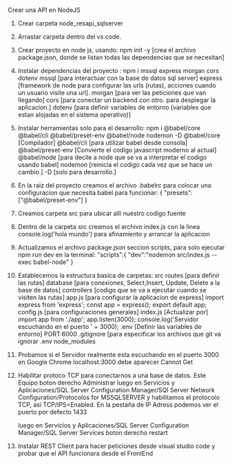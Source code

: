 Crear una API en NodeJS

1. Crear carpeta node_resapi_sqlserver
2. Arrastar carpeta dentro del vs code.
3. Crear proyecto en node js, usando: npm init -y [crea el archivo package.json, donde se listan todas las dependencias que se necesitan]
4. Instalar dependencias del proyecto : npm i mssql express morgan cors dotenv
   mssql [para interactuar con la base de datos sql server]
   express [framework de node para configurar las urls (rutas), acciones cuando un usuario visite una url].
   morgan [para ver las peticiones que van llegando]
   cors [para conectar un backend con otro. para desplegar la aplicacion.]
   dotenv [para definir variables de entorno (variables que estan alojadas en el sistema operativo)]
5. Instalar herramientas solo para el desarrollo: npm i @babel/core @babel/cli @babel/preset-env @babel/node nodemon -D
   @babel/core [Compilador]
   @babel/cli [para utilizar babel desde consola]
   @babel/preset-env [Convierte el codigo javascript moderno al actual]
   @babel/node [para decile a node que se va a interpretar el codigo usando babel]
   nodemon [reinicia el codigo cada vez que se hace un cambio.]
   -D [solo para desarrollo.]
6. En la raiz del proyecto creamos el archivo .babelrc para colocar una configuracion que necesita babel para funcionar:
   {
   "presets": ["@babel/preset-env"]
   }
7. Creamos carpeta src para ubicar alli nuestro codigo fuente
8. Dentro de la carpeta src creamos el archivo index.js con la linea console.log('hola mundo') para afinamiento y arrancar la aplicacion
9. Actualizamos el archivo package.json seccion scripts, para solo ejecutar npm run dev en la terminal:
   "scripts":{
   "dev":"nodemon src/index.js --exec babel-node"
   }
10. Establecemos la estructura basica de carpetas:
    src
    routes [para definir las rutas]
    database [para conexiones, Select,Insert, Update, Delete a la base de datos]
    controllers [codigo que se va a ejecutar cuando se visiten las rutas]
    app.js [para configurar la aplicacion de express]
    import express from 'express';
    const app = express();
    export default app;
    config.js [para configuraciones generales]
    index.js [Actualizar por]
    import app from './app';
    app.listen(3000);
    console.log('Servidor escuchando en el puerto ' + 3000);
    .env [Definir las variables de entorno]
    PORT:6000
    .gitignore [para especificar los archivos que git va ignorar
    .env
    node_modules
11. Probamos si el Servidor realmente esta escuchando en el puerto 3000 en Google Chrome
    localhost:3000
    debe aparecer Cannot Get
12. Habilitar protoco TCP para conectarnos a una base de datos.
    Este Equipo boton derecho Administrar
    luego en Servicios y Aplicaciones/SQL Server Configuration Manager/SQl Server Network Configuration/Protocolos for MSSQLSERVER
    y habilitamos el protocolo TCP, asi TCP/IPS=Enabled. En la pestaña de IP Adress podemos ver el puerto por defecto 1433

    luego en Servicios y Aplicaciones/SQL Server Configuration Manager/SQL Server Services boton derecho restart

13. Instalar REST Client para hacer peticiones desde visual studio code y probar que el API funcionara desde el FrontEnd
